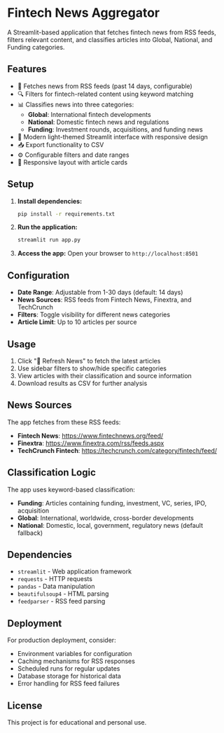 # Fintech News Aggregator

A Streamlit-based application that fetches fintech news from RSS feeds, filters relevant content, and classifies articles into Global, National, and Funding categories.

## Features

- 📰 Fetches news from RSS feeds (past 14 days, configurable)
- 🔍 Filters for fintech-related content using keyword matching
- 📊 Classifies news into three categories:
  - **Global**: International fintech developments
  - **National**: Domestic fintech news and regulations
  - **Funding**: Investment rounds, acquisitions, and funding news
- 🎨 Modern light-themed Streamlit interface with responsive design
- 📥 Export functionality to CSV
- ⚙️ Configurable filters and date ranges
- 📱 Responsive layout with article cards

## Setup

1. **Install dependencies:**
   ```bash
   pip install -r requirements.txt
   ```

2. **Run the application:**
   ```bash
   streamlit run app.py
   ```

3. **Access the app:**
   Open your browser to `http://localhost:8501`

## Configuration

- **Date Range**: Adjustable from 1-30 days (default: 14 days)
- **News Sources**: RSS feeds from Fintech News, Finextra, and TechCrunch
- **Filters**: Toggle visibility for different news categories
- **Article Limit**: Up to 10 articles per source

## Usage

1. Click "🔄 Refresh News" to fetch the latest articles
2. Use sidebar filters to show/hide specific categories
3. View articles with their classification and source information
4. Download results as CSV for further analysis

## News Sources

The app fetches from these RSS feeds:
- **Fintech News**: https://www.fintechnews.org/feed/
- **Finextra**: https://www.finextra.com/rss/feeds.aspx
- **TechCrunch Fintech**: https://techcrunch.com/category/fintech/feed/

## Classification Logic

The app uses keyword-based classification:

- **Funding**: Articles containing funding, investment, VC, series, IPO, acquisition
- **Global**: International, worldwide, cross-border developments
- **National**: Domestic, local, government, regulatory news (default fallback)

## Dependencies

- `streamlit` - Web application framework
- `requests` - HTTP requests
- `pandas` - Data manipulation
- `beautifulsoup4` - HTML parsing
- `feedparser` - RSS feed parsing

## Deployment

For production deployment, consider:
- Environment variables for configuration
- Caching mechanisms for RSS responses
- Scheduled runs for regular updates
- Database storage for historical data
- Error handling for RSS feed failures

## License

This project is for educational and personal use.
